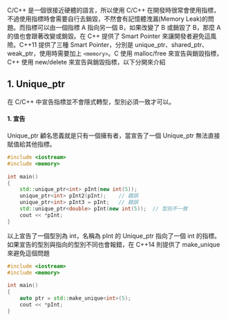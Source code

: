 C/C++ 是一個很接近硬體的語言，所以使用 C/C++ 在開發時很常會使用指標，不過使用指標時會需要自行去銷毀，不然會有記憶體洩漏(Memory Leak)的問題。而指標可以由一個指標 A 指向另一個 B，如果改變了 B 或銷毀了 B，那麼 A 的值也會跟著改變或銷毀。在 C++ 提供了 Smart Pointer 來讓開發者避免這風險。C++11 提供了三種 Smart Pointer，分別是 unique_ptr、shared_ptr、weak_ptr，使用時需要加上 ```<memory>```。C 使用 malloc/free 來宣告與銷毀指標，C++ 使用 new/delete 來宣告與銷毀指標，以下分開來介紹

## 1. Unique_ptr
在 C/C++ 中宣告指標並不會隱式轉型，型別必須一致才可以。
#### 1. 宣告
Unique_ptr 顧名思義就是只有一個擁有者，當宣告了一個 Unique_ptr 無法直接賦值給其他指標。
```cpp
#include <iostream> 
#include <memory> 
  
int main()
{
    std::unique_ptr<int> pInt(new int(5));
    unique_ptr<int> pInt2(pInt);    // 錯誤
    unique_ptr<int> pInt3 = pInt;   // 錯誤
    std::unique_ptr<double> pInt(new int(5));  // 型別不一致
    cout << *pInt;
}
```
以上宣告了一個型別為 int，名稱為 pInt 的 Unique_ptr 指向了一個 int 的指標。如果宣告的型別與指向的型別不同也會報錯，在 C++14 則提供了 make_unique 來避免這個問題
```cpp
#include <iostream> 
#include <memory> 
  
int main()
{
    auto ptr = std::make_unique<int>(5);
    cout << *pInt;
}
```
